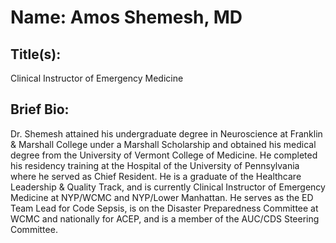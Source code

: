 # Name: Amos Shemesh, MD

## Title(s): 

Clinical Instructor of Emergency Medicine

## Brief Bio:

Dr. Shemesh attained his undergraduate degree in Neuroscience at Franklin & Marshall College under a
Marshall Scholarship and obtained his medical degree from the University of Vermont College of
Medicine. He completed his residency training at the Hospital of the University of Pennsylvania where
he served as Chief Resident. He is a graduate of the Healthcare Leadership & Quality Track, and is
currently Clinical Instructor of Emergency Medicine at NYP/WCMC and NYP/Lower Manhattan. He
serves as the ED Team Lead for Code Sepsis, is on the Disaster Preparedness Committee at WCMC and
nationally for ACEP, and is a member of the AUC/CDS Steering Committee.
